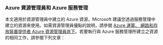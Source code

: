 ### Azure 資源管理員和 Azure 服務管理

本文適用於資源管理員中建立的 Azure 資源，Microsoft 建議您透過服務管理中建立的資源來使用。如需資源管理員優點的說明，請參閱 [Azure 運算、 網路和存放裝置提供者 Azure 資源管理員底下](../articles/virtual-machines/virtual-machines-azurerm-versus-azuresm.md)。若要執行與 Azure 服務管理所建立之資源的相同工作，請參閱下列文章：





